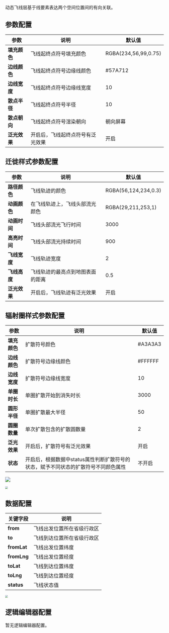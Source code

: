 动态飞线层基于线要素表达两个空间位置间的有向关联。	

## 参数配置
| 参数 | 说明 | 默认值 |
| --- | --- | --- |
| **填充颜色** | 飞线起终点符号填充颜色 |RGBA(234,56,99,0.75) |
| **边线颜色** | 飞线起终点符号边缘线颜色|#57A712 |
| **边线宽度** | 飞线起终点符号边缘线宽度 |10 |
| **散点半径** | 飞线起终点符号半径 | 10 |
| **散点朝向** | 飞线起终点符号渲染朝向 | 朝向屏幕 |
| **泛光效果** | 开启后，飞线起终点符号有泛光效果 | 开启 |

## 迁徙样式参数配置
| 参数 | 说明 | 默认值 |
| --- | --- | --- |
| **路径颜色** | 飞线轨迹的颜色 |RGBA(56,124,234,0.3) |
| **动画颜色** | 在飞线轨迹上，飞线头部流光颜色|RGBA(29,211,253,1) |
| **动画时间** | 飞线头部流光飞行时间 |3000 |
| **高亮时间** | 飞线头部流光持续时间 | 900 |
| **飞线宽度** | 飞线轨迹宽度 | 2 |
| **飞线高度** | 飞线轨迹的最高点到地图表面的距离 | 0.5 |
| **泛光效果** | 开启后，飞线轨迹有泛光效果 | 开启 |

## 辐射圈样式参数配置
| 参数 | 说明 | 默认值 |
| --- | --- | --- |
| **填充颜色** | 扩散符号颜色 |#A3A3A3 |
| **边线颜色** | 扩散符号边缘线颜色|#FFFFFF |
| **边线宽度** | 扩散符号边缘线宽度 |10 |
| **单圈时长** | 单圈扩散开始到消失时长 | 3000 |
| **圆形半径** | 单圈扩散最大半径 | 50 |
| **圆圈数量** | 单次扩散包含的扩散圆数量 | 2 |
| **泛光效果** | 开启后，扩散符号有泛光效果 | 开启 |
| **状态** | 开启后，根据数据中status属性判断扩散符号的状态，赋予不同状态的扩散符号不同颜色属性 | 不开启 |

![](https://qcloudimg.tencent-cloud.cn/raw/b883b751b7427b67d831b92f794dcbd4.jpg)

<img src="https://qcloudimg.tencent-cloud.cn/raw/39b93b9ffd94730d94a4d1ee5a9384f8.jpg"  style="zoom:50%;">

## 数据配置
| 关键字段 | 说明 |
| --- | --- |
| **from** | 飞线出发位置所在省级行政区 |
| **to** | 飞线到达位置所在省级行政区 |
| **fromLat** | 飞线出发位置纬度 |
| **fromLng** | 飞线出发位置经度 |
| **toLat** | 飞线到达位置纬度 |
| **toLng** | 飞线到达位置经度 |
| **status** | 飞线状态值 |

<img src="https://qcloudimg.tencent-cloud.cn/raw/4b3633c9fb2aadeda4297cba5b365571.jpg"  style="zoom:50%;">

## 逻辑编辑器配置
暂无逻辑编辑器配置。
